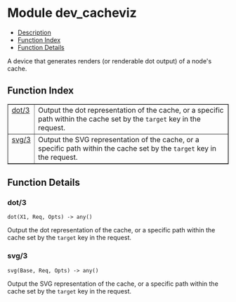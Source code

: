 

# Module dev_cacheviz
* [Description](#description)
* [Function Index](#index)
* [Function Details](#functions)

A device that generates renders (or renderable dot output) of a node's
cache.

<a name="index"></a>

## Function Index


<table width="100%" border="1" cellspacing="0" cellpadding="2" summary="function index"><tr><td valign="top"><a href="#dot-3">dot/3</a></td><td>Output the dot representation of the cache, or a specific path within
the cache set by the <code>target</code> key in the request.</td></tr><tr><td valign="top"><a href="#svg-3">svg/3</a></td><td>Output the SVG representation of the cache, or a specific path within
the cache set by the <code>target</code> key in the request.</td></tr></table>


<a name="functions"></a>

## Function Details

<a name="dot-3"></a>

### dot/3

`dot(X1, Req, Opts) -> any()`

Output the dot representation of the cache, or a specific path within
the cache set by the `target` key in the request.

<a name="svg-3"></a>

### svg/3

`svg(Base, Req, Opts) -> any()`

Output the SVG representation of the cache, or a specific path within
the cache set by the `target` key in the request.

